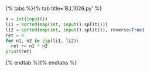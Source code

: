 {% tabs %}{% tab title='BJ_1026.py' %}

```py
n = int(input())
li1 = sorted(map(int, input().split()))
li2 = sorted(map(int, input().split()), reverse=True)
ret = 0
for n1, n2 in zip(li1, li2):
  ret += n1 * n2
print(ret)
```

{% endtab %}{% endtabs %}
